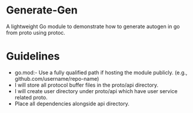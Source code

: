 # Generate-Gen
A lightweight Go module to demonstrate how to generate autogen in go from proto using protoc.

# Guidelines
- go.mod:- Use a fully qualified path if hosting the module publicly. (e.g., github.com/username/repo-name)
- I will store all protocol buffer files in the proto/api directory.
- I will create user directory under proto/api which have user service related proto.
- Place all dependencies alongside api directory.
